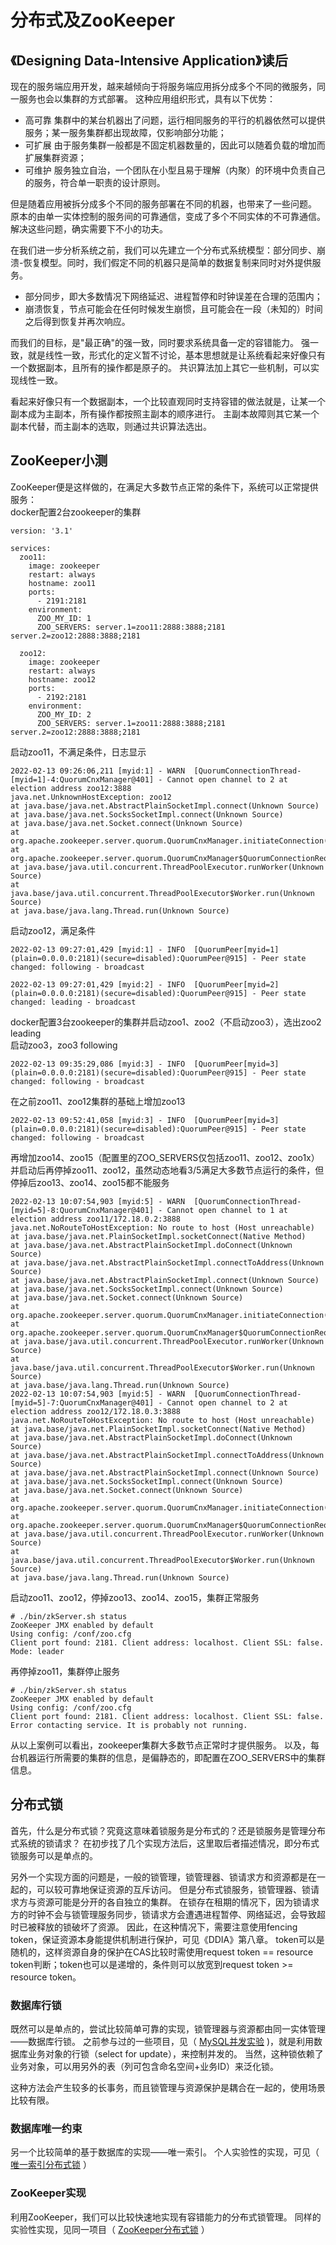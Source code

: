 # 分布式及ZooKeeper

## 《Designing Data-Intensive Application》读后
现在的服务端应用开发，越来越倾向于将服务端应用拆分成多个不同的微服务，同一服务也会以集群的方式部署。
这种应用组织形式，具有以下优势：
- 高可靠
集群中的某台机器出了问题，运行相同服务的平行的机器依然可以提供服务；某一服务集群都出现故障，仅影响部分功能；
- 可扩展
由于服务集群一般都是不固定机器数量的，因此可以随着负载的增加而扩展集群资源；
- 可维护
服务独立自治，一个团队在小型且易于理解（内聚）的环境中负责自己的服务，符合单一职责的设计原则。

但是随着应用被拆分成多个不同的服务部署在不同的机器，也带来了一些问题。
原本的由单一实体控制的服务间的可靠通信，变成了多个不同实体的不可靠通信。
解决这些问题，确实需要下不小的功夫。

在我们进一步分析系统之前，我们可以先建立一个分布式系统模型：部分同步、崩溃-恢复模型。同时，我们假定不同的机器只是简单的数据复制来同时对外提供服务。
- 部分同步，即大多数情况下网络延迟、进程暂停和时钟误差在合理的范围内；
- 崩溃恢复，节点可能会在任何时候发生崩惯，且可能会在一段（未知的）时间之后得到恢复并再次响应。

而我们的目标，是"最正确"的强一致，同时要求系统具备一定的容错能力。
强一致，就是线性一致，形式化的定义暂不讨论，基本思想就是让系统看起来好像只有一个数据副本，且所有的操作都是原子的。
共识算法加上其它一些机制，可以实现线性一致。

看起来好像只有一个数据副本，一个比较直观同时支持容错的做法就是，让某一个副本成为主副本，所有操作都按照主副本的顺序进行。
主副本故障则其它某一个副本代替，而主副本的选取，则通过共识算法选出。

## ZooKeeper小测
ZooKeeper便是这样做的，在满足大多数节点正常的条件下，系统可以正常提供服务：<br>
docker配置2台zookeeper的集群
```
version: '3.1'

services:
  zoo11:
    image: zookeeper
    restart: always
    hostname: zoo11
    ports:
      - 2191:2181
    environment:
      ZOO_MY_ID: 1
      ZOO_SERVERS: server.1=zoo11:2888:3888;2181 server.2=zoo12:2888:3888;2181

  zoo12:
    image: zookeeper
    restart: always
    hostname: zoo12
    ports:
      - 2192:2181
    environment:
      ZOO_MY_ID: 2
      ZOO_SERVERS: server.1=zoo11:2888:3888;2181 server.2=zoo12:2888:3888;2181
```
启动zoo11，不满足条件，日志显示
```
2022-02-13 09:26:06,211 [myid:1] - WARN  [QuorumConnectionThread-[myid=1]-4:QuorumCnxManager@401] - Cannot open channel to 2 at election address zoo12:3888
java.net.UnknownHostException: zoo12
at java.base/java.net.AbstractPlainSocketImpl.connect(Unknown Source)
at java.base/java.net.SocksSocketImpl.connect(Unknown Source)
at java.base/java.net.Socket.connect(Unknown Source)
at org.apache.zookeeper.server.quorum.QuorumCnxManager.initiateConnection(QuorumCnxManager.java:384)
at org.apache.zookeeper.server.quorum.QuorumCnxManager$QuorumConnectionReqThread.run(QuorumCnxManager.java:458)
at java.base/java.util.concurrent.ThreadPoolExecutor.runWorker(Unknown Source)
at java.base/java.util.concurrent.ThreadPoolExecutor$Worker.run(Unknown Source)
at java.base/java.lang.Thread.run(Unknown Source)
```
启动zoo12，满足条件
```
2022-02-13 09:27:01,429 [myid:1] - INFO  [QuorumPeer[myid=1](plain=0.0.0.0:2181)(secure=disabled):QuorumPeer@915] - Peer state changed: following - broadcast
```
```
2022-02-13 09:27:01,429 [myid:2] - INFO  [QuorumPeer[myid=2](plain=0.0.0.0:2181)(secure=disabled):QuorumPeer@915] - Peer state changed: leading - broadcast
```
docker配置3台zookeeper的集群并启动zoo1、zoo2（不启动zoo3），选出zoo2 leading<br>
启动zoo3，zoo3 following
```
2022-02-13 09:35:29,086 [myid:3] - INFO  [QuorumPeer[myid=3](plain=0.0.0.0:2181)(secure=disabled):QuorumPeer@915] - Peer state changed: following - broadcast
```
在之前zoo11、zoo12集群的基础上增加zoo13
```
2022-02-13 09:52:41,058 [myid:3] - INFO  [QuorumPeer[myid=3](plain=0.0.0.0:2181)(secure=disabled):QuorumPeer@915] - Peer state changed: following - broadcast
```
再增加zoo14、zoo15（配置里的ZOO_SERVERS仅包括zoo11、zoo12、zoo1x）并启动后再停掉zoo11、zoo12，虽然动态地看3/5满足大多数节点运行的条件，但停掉后zoo13、zoo14、zoo15都不能服务
```
2022-02-13 10:07:54,903 [myid:5] - WARN  [QuorumConnectionThread-[myid=5]-8:QuorumCnxManager@401] - Cannot open channel to 1 at election address zoo11/172.18.0.2:3888
java.net.NoRouteToHostException: No route to host (Host unreachable)
at java.base/java.net.PlainSocketImpl.socketConnect(Native Method)
at java.base/java.net.AbstractPlainSocketImpl.doConnect(Unknown Source)
at java.base/java.net.AbstractPlainSocketImpl.connectToAddress(Unknown Source)
at java.base/java.net.AbstractPlainSocketImpl.connect(Unknown Source)
at java.base/java.net.SocksSocketImpl.connect(Unknown Source)
at java.base/java.net.Socket.connect(Unknown Source)
at org.apache.zookeeper.server.quorum.QuorumCnxManager.initiateConnection(QuorumCnxManager.java:384)
at org.apache.zookeeper.server.quorum.QuorumCnxManager$QuorumConnectionReqThread.run(QuorumCnxManager.java:458)
at java.base/java.util.concurrent.ThreadPoolExecutor.runWorker(Unknown Source)
at java.base/java.util.concurrent.ThreadPoolExecutor$Worker.run(Unknown Source)
at java.base/java.lang.Thread.run(Unknown Source)
2022-02-13 10:07:54,903 [myid:5] - WARN  [QuorumConnectionThread-[myid=5]-7:QuorumCnxManager@401] - Cannot open channel to 2 at election address zoo12/172.18.0.3:3888
java.net.NoRouteToHostException: No route to host (Host unreachable)
at java.base/java.net.PlainSocketImpl.socketConnect(Native Method)
at java.base/java.net.AbstractPlainSocketImpl.doConnect(Unknown Source)
at java.base/java.net.AbstractPlainSocketImpl.connectToAddress(Unknown Source)
at java.base/java.net.AbstractPlainSocketImpl.connect(Unknown Source)
at java.base/java.net.SocksSocketImpl.connect(Unknown Source)
at java.base/java.net.Socket.connect(Unknown Source)
at org.apache.zookeeper.server.quorum.QuorumCnxManager.initiateConnection(QuorumCnxManager.java:384)
at org.apache.zookeeper.server.quorum.QuorumCnxManager$QuorumConnectionReqThread.run(QuorumCnxManager.java:458)
at java.base/java.util.concurrent.ThreadPoolExecutor.runWorker(Unknown Source)
at java.base/java.util.concurrent.ThreadPoolExecutor$Worker.run(Unknown Source)
at java.base/java.lang.Thread.run(Unknown Source)
```
启动zoo11、zoo12，停掉zoo13、zoo14、zoo15，集群正常服务
```
# ./bin/zkServer.sh status
ZooKeeper JMX enabled by default
Using config: /conf/zoo.cfg
Client port found: 2181. Client address: localhost. Client SSL: false.
Mode: leader
```
再停掉zoo11，集群停止服务
```
# ./bin/zkServer.sh status
ZooKeeper JMX enabled by default
Using config: /conf/zoo.cfg
Client port found: 2181. Client address: localhost. Client SSL: false.
Error contacting service. It is probably not running.
```
从以上案例可以看出，zookeeper集群大多数节点正常时才提供服务。
以及，每台机器运行所需要的集群的信息，是偏静态的，即配置在ZOO_SERVERS中的集群信息。

## 分布式锁
首先，什么是分布式锁？究竟这意味着锁服务是分布式的？还是锁服务是管理分布式系统的锁请求？
在初步找了几个实现方法后，这里取后者描述情况，即分布式锁服务可以是单点的。

另外一个实现方面的问题是，一般的锁管理，锁管理器、锁请求方和资源都是在一起的，可以较可靠地保证资源的互斥访问。
但是分布式锁服务，锁管理器、锁请求方与资源可能是分开的各自独立的集群。
在锁存在租期的情况下，因为锁请求方的时钟不会与锁管理服务同步，锁请求方会遭遇进程暂停、网络延迟，会导致超时已被释放的锁破坏了资源。
因此，在这种情况下，需要注意使用fencing token，保证资源本身能提供机制进行保护，可见《DDIA》第八章。
token可以是随机的，这样资源自身的保护在CAS比较时需使用request token == resource token判断；token也可以是递增的，条件则可以放宽到request token >= resource token。

### 数据库行锁
既然可以是单点的，尝试比较简单可靠的实现，锁管理器与资源都由同一实体管理——数据库行锁。
之前参与过的一些项目，见（ [MySQL并发实验](https://liuweiqiang.me/2021/12/03/mysql-concurrent-control-test.html) )，就是利用数据库业务对象的行锁（select for update），来控制并发的。
当然，这种锁依赖了业务对象，可以用另外的表（列可包含命名空间+业务ID）来泛化锁。

这种方法会产生较多的长事务，而且锁管理与资源保护是耦合在一起的，使用场景比较有限。

### 数据库唯一约束
另一个比较简单的基于数据库的实现——唯一索引。
个人实验性的实现，可见（ [唯一索引分布式锁](https://github.com/lvv9/distributed-locking) ）

### ZooKeeper实现
利用ZooKeeper，我们可以比较快速地实现有容错能力的分布式锁管理。
同样的实验性实现，见同一项目（ [ZooKeeper分布式锁](https://github.com/lvv9/distributed-locking) ）